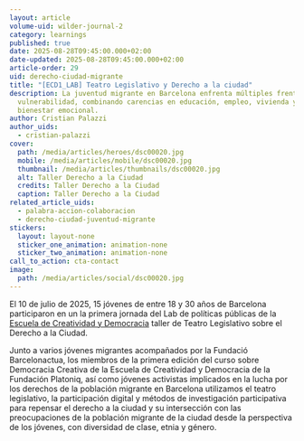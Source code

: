 ```yaml
---
layout: article
volume-uid: wilder-journal-2
category: learnings
published: true
date: 2025-08-28T09:45:00.000+02:00
date-updated: 2025-08-28T09:45:00.000+02:00
article-order: 29
uid: derecho-ciudad-migrante
title: "[ECD1_LAB] Teatro Legislativo y Derecho a la ciudad"
description: La juventud migrante en Barcelona enfrenta múltiples frentes de
  vulnerabilidad, combinando carencias en educación, empleo, vivienda y
  bienestar emocional.
author: Cristian Palazzi
author_uids:
  - cristian-palazzi
cover:
  path: /media/articles/heroes/dsc00020.jpg
  mobile: /media/articles/mobile/dsc00020.jpg
  thumbnail: /media/articles/thumbnails/dsc00020.jpg
  alt: Taller Derecho a la Ciudad
  credits: Taller Derecho a la Ciudad
  caption: Taller Derecho a la Ciudad
related_article_uids:
  - palabra-accion-colaboracion
  - derecho-ciudad-juventud-migrante
stickers:
  layout: layout-none
  sticker_one_animation: animation-none
  sticker_two_animation: animation-none
call_to_action: cta-contact
image:
  path: /media/articles/social/dsc00020.jpg
---
```

El 10 de julio de 2025, 15 jóvenes de entre 18 y 30 años de Barcelona participaron en un la primera jornada del Lab de políticas públicas de la [Escuela de Creatividad y Democracia](https://www.democraciacreativa.org/) taller de Teatro Legislativo sobre el Derecho a la Ciudad. 

Junto a varios jóvenes migrantes acompañados por la Fundació Barcelonactua, los miembros de la primera edición del curso sobre Democracia Creativa de la Escuela de Creatividad y Democracia de la Fundación Platoniq, así como jóvenes activistas implicados en la lucha por los derechos de la población migrante en Barcelona utilizamos el teatro legislativo, la participación digital y métodos de investigación participativa para repensar el derecho a la ciudad y su intersección con las preocupaciones de la población migrante de la ciudad desde la perspectiva de los jóvenes, con diversidad de clase, etnia y género.
